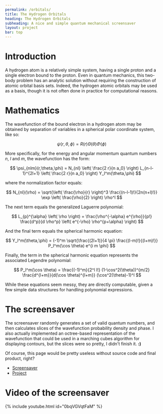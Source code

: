 ```yaml
---
permalink: /orbitals/
title: The Hydrogen Orbitals
heading: The Hydrogen Orbitals
subheading: A nice and simple quantum mechanical screensaver
layout: project
bar: top
---
```


# Introduction

A hydrogen atom is a relatively simple system, having a single proton and
a single electron bound to the proton. Even in quantum mechanics, this
two-body problem has an analytic solution without requiring the construction
of atomic orbital basis sets. Indeed, the hydrogen atomic orbitals may be
used as a basis, though it is not often done in practice for computational
reasons.

# Mathematics

The wavefunction of the bound electron in a hydrogen atom may be obtained by
separation of variables in a spherical polar coordinate system, like so:

$$\psi(r,\theta,\phi) = R(r) \Theta(\theta) \Phi(\phi)$$

More specifically, for the energy and angular momentum quantum numbers
$n$, $l$ and $m$, the wavefunction has the form:

$$
\psi_{nlm}(r,\theta,\phi) =
 N_{nl} \left( \frac{2 r}{n a_0} \right)
 L_{n-l-1}^{2l+1} \left( \frac{2 r}{n a_0} \right)
 Y_l^m(\theta,\phi)
$$

where the normalization factor equals:

$$
N_{nl}(\rho) =
 \sqrt{\left( \frac{\rho}{r} \right)^3 \frac{(n-l-1)!}{2n(n+l)!}}
 \exp \left( \frac{\rho}{2} \right)
 \rho^l
$$

The next term equals the generalized Laguerre polynomial:

$$
L_{p}^{\alpha} \left( \rho \right) =
 \frac{\rho^{-\alpha} e^{\rho}}{p!}
 \frac{d^p}{d \rho^p}
 \left(
  e^{-\rho} \rho^{p+\alpha}
 \right)
$$

And the final term equals the spherical harmonic equation:

$$
Y_l^m(\theta,\phi) =
 (-1)^m \sqrt{\frac{(2l+1)}{4 \pi} \frac{(l-m)!}{(l+m)!}}
 P_l^m(\cos \theta)
 e^{i m \phi}
$$

Finally, the term in the spherical harmonic equation represents the
associated Legendre polynomial:

$$
P_l^m(\cos \theta) =
 \frac{(-1)^m}{2^l l!}
 (1-\cos^2(\theta))^{m/2}
 \frac{d^{l+m}}{d(\cos \theta)^{l+m}}
 (\cos^2(\theta)-1)^l
$$

While these equations seem messy, they are directly computable, given a few
simple data structures for handling polynomial expressions.

# The screensaver

The screensaver randomly generates a set of valid quantum numbers, and then
calculates slices of the wavefunction probability density and phase. I also
actually implemented an octree-based representation of the wavefunction
that could be used in a marching cubes algorithm for displaying contours,
but the slices were so pretty, I didn't finish it. **:)**

Of course, this page would be pretty useless without source code and final
product, right?

 * [Screensaver]({{site.db}}orbitals/OrbitalScreenSaver-20131102.saver.zip)
 * [Project]({{site.db}}orbitals/OrbitalScreenSaver-20131102.xcarchive.zip)

# Video of the screensaver

{% include youtube.html id="0bqVGVqtFaM" %}

